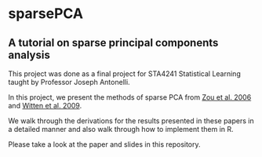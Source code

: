 # sparsePCA
## A tutorial on sparse principal components analysis

This project was done as a final project for STA4241 Statistical Learning taught by Professor Joseph Antonelli.

In this project, we present the methods of sparse PCA from [Zou et al. 2006](https://web.stanford.edu/~hastie/Papers/spc_jcgs.pdf) and [Witten et al. 2009](http://statweb.stanford.edu/~tibs/Correlate/pmd.pdf).

We walk through the derivations for the results presented in these papers in a detailed manner and also walk through how to implement them in R.

Please take a look at the paper and slides in this repository.
